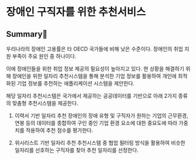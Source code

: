 # 장애인 구직자를 위한 추천서비스
 
## Summary🔎
우리나라의 장애인 고용률은 타 OECD 국가들에 비해 낮은 수준이다. 장애인의 취업 지원 부족이 주요 원인 중 하나이다. 

이에 장애인들을 위한 취업 정보 제공의 필요성이 높아지고 있다. 현 상황을 해결하기 위해 장애인을 위한 일자리 추천시스템을 통해 분석한 기업 정보를 활용하여 개인에 최적화된 기업 정보를 추천하는 애플리케이션 시스템을 제안한다. 

해당 일자리 추천시스템은 국가에서 제공하는 공공데이터를 기반으로 아래 2가지 종류의 맞춤형 추천시스템을 제공한다.

1) 이력서 기반 일자리 추천
장애인의 장애 유형 및 구직자가 원하는 기업의 근무환경, 연봉 등의 데이터를 종합하여 구인 중인 기업 환경 요소에 대한 중요도에 따라 가중치를 적용하여 추천 점수를 평가한다. 

2) 위시리스트 기반 일자리 추천
추천시스템 중 협업 필터링 방식을 활용하여 비슷한 일자리를 선호하는 구직자를 찾아 추천 일자리를 선정한다.



